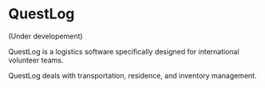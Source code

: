 # QuestLog

(Under developement)

QuestLog is a logistics software specifically designed for international volunteer teams.

QuestLog deals with transportation, residence, and inventory management.
